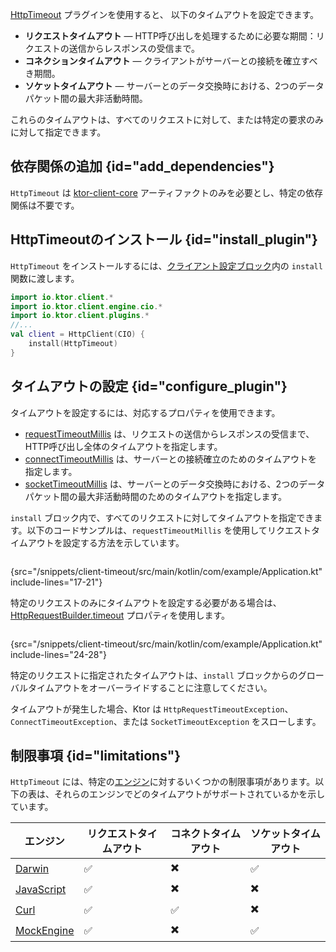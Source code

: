 [//]: # (title: タイムアウト)

<primary-label ref="client-plugin"/>

<tldr>
<var name="example_name" value="client-timeout"/>
<include from="lib.topic" element-id="download_example"/>
</tldr>

[HttpTimeout](https://api.ktor.io/ktor-client/ktor-client-core/io.ktor.client.plugins/-http-timeout) プラグインを使用すると、
以下のタイムアウトを設定できます。
* __リクエストタイムアウト__ — HTTP呼び出しを処理するために必要な期間：リクエストの送信からレスポンスの受信まで。
* __コネクションタイムアウト__ — クライアントがサーバーとの接続を確立すべき期間。
* __ソケットタイムアウト__ — サーバーとのデータ交換時における、2つのデータパケット間の最大非活動時間。

これらのタイムアウトは、すべてのリクエストに対して、または特定の要求のみに対して指定できます。

## 依存関係の追加 {id="add_dependencies"}
`HttpTimeout` は [ktor-client-core](client-dependencies.md) アーティファクトのみを必要とし、特定の依存関係は不要です。

## HttpTimeoutのインストール {id="install_plugin"}

`HttpTimeout` をインストールするには、[クライアント設定ブロック](client-create-and-configure.md#configure-client)内の `install` 関数に渡します。
```kotlin
import io.ktor.client.*
import io.ktor.client.engine.cio.*
import io.ktor.client.plugins.*
//...
val client = HttpClient(CIO) {
    install(HttpTimeout)
}
```

## タイムアウトの設定 {id="configure_plugin"}

タイムアウトを設定するには、対応するプロパティを使用できます。

* [requestTimeoutMillis](https://api.ktor.io/ktor-client/ktor-client-core/io.ktor.client.plugins/-http-timeout-config/request-timeout-millis.html)
  は、リクエストの送信からレスポンスの受信まで、HTTP呼び出し全体のタイムアウトを指定します。
* [connectTimeoutMillis](https://api.ktor.io/ktor-client/ktor-client-core/io.ktor.client.plugins/-http-timeout-config/connect-timeout-millis.html)
  は、サーバーとの接続確立のためのタイムアウトを指定します。
* [socketTimeoutMillis](https://api.ktor.io/ktor-client/ktor-client-core/io.ktor.client.plugins/-http-timeout-config/socket-timeout-millis.html)
  は、サーバーとのデータ交換時における、2つのデータパケット間の最大非活動時間のためのタイムアウトを指定します。

`install` ブロック内で、すべてのリクエストに対してタイムアウトを指定できます。以下のコードサンプルは、`requestTimeoutMillis` を使用してリクエストタイムアウトを設定する方法を示しています。
```kotlin
```
{src="/snippets/client-timeout/src/main/kotlin/com/example/Application.kt" include-lines="17-21"}

特定のリクエストのみにタイムアウトを設定する必要がある場合は、[HttpRequestBuilder.timeout](https://api.ktor.io/ktor-client/ktor-client-core/io.ktor.client.plugins/timeout.html) プロパティを使用します。

```kotlin
```
{src="/snippets/client-timeout/src/main/kotlin/com/example/Application.kt" include-lines="24-28"}

特定のリクエストに指定されたタイムアウトは、`install` ブロックからのグローバルタイムアウトをオーバーライドすることに注意してください。

タイムアウトが発生した場合、Ktor は `HttpRequestTimeoutException`、`ConnectTimeoutException`、または `SocketTimeoutException` をスローします。

## 制限事項 {id="limitations"}

`HttpTimeout` には、特定の[エンジン](client-engines.md)に対するいくつかの制限事項があります。以下の表は、それらのエンジンでどのタイムアウトがサポートされているかを示しています。

| エンジン                             | リクエストタイムアウト | コネクトタイムアウト | ソケットタイムアウト |
|------------------------------------|-----------------|-----------------|----------------|
| [Darwin](client-engines.md#darwin) | ✅️              | ✖️              | ✅️             |
| [JavaScript](client-engines.md#js) | ✅               | ✖️              | ✖️             |
| [Curl](client-engines.md#curl)     | ✅               | ✅️              | ✖️             |
| [MockEngine](client-testing.md)    | ✅               | ✖️              | ✅              |